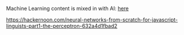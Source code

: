 Machine Learning content is mixed in with AI: [here](/Volumes/Data/gaming/HumbleBundle/AI )

https://hackernoon.com/neural-networks-from-scratch-for-javascript-linguists-part1-the-perceptron-632a4d1fbad2